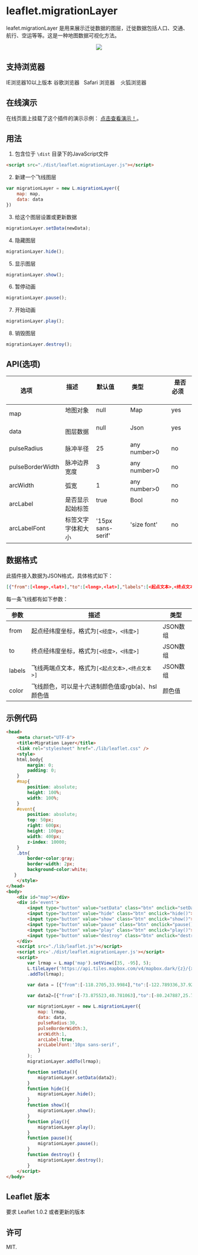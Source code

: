 # leaflet.migrationLayer

leafet.migrationLayer 是用来展示迁徙数据的图层，迁徙数据包括人口、交通、航行、空运等等。这是一种地图数据可视化方法。
<div style="text-align:center" align="center">
  <img src="https://react-map.github.io/leaflet.migrationLayer/demo.gif" />
</div>     

## 支持浏览器

IE浏览器10以上版本
谷歌浏览器  
Safari 浏览器   
火狐浏览器        

## 在线演示

在线页面上挂载了这个插件的演示示例： [点击查看演示！](https://react-map.github.io/leaflet.migrationLayer/)。

## 用法    

1. 包含位于 ```\dist``` 目录下的JavaScript文件
```html
<script src="./dist/leaflet.migrationLayer.js"></script>
```    
2. 新建一个飞线图层
```js
var migrationLayer = new L.migrationLayer({
    map: map,
    data: data
})
```     
3. 给这个图层设置或更新数据
```js
migrationLayer.setData(newData);
```   
4. 隐藏图层 
```js
migrationLayer.hide();
```   
5. 显示图层 
```js
migrationLayer.show();
```   
6. 暂停动画
```js
migrationLayer.pause();
```   
7. 开始动画
```js
migrationLayer.play();
```   
8. 销毁图层 
```js
migrationLayer.destroy();
```   

## API(选项)  

| 选项            | 描述                    | 默认值           | 类型                    | 是否必须       |
| --------------- | ---------------------- | -----------------| ------------------------ | -------------- | 
| map             | 地图对象                | null             | Map                      | yes             |
| data            | 图层数据                | null             | Json                     | yes            | 
| pulseRadius     | 脉冲半径                | 25               | any number>0             | no             |
| pulseBorderWidth| 脉冲边界宽度            | 3                | any number>0             | no             |
| arcWidth        | 弧宽                    | 1                | any number>0             | no             |
| arcLabel        | 是否显示起始标签         | true             | Bool                     | no             |
| arcLabelFont    | 标签文字字体和大小       | '15px sans-serif'| 'size font'              | no             |   

## 数据格式

此插件接入数据为JSON格式，具体格式如下：

```JSON
[{"from":[<long>,<lat>],"to":[<long>,<lat>],"labels":[<起点文本>,<终点文本>],"color":<颜色值>},{...},...]
```

每一条飞线都有如下参数：

| 参数   | 描述                                            | 类型      |
| ------ | ---------------------------------------------- | --------- |
| from   | 起点经纬度坐标，格式为`[<经度>，<纬度>]`          | JSON数组  |
| to     | 终点经纬度坐标，格式为`[<经度>，<纬度>]`          | JSON数组  |
| labels | 飞线两端点文本，格式为`[<起点文本>,<终点文本>]`    | JSON数组  |
| color  | 飞线颜色，可以是十六进制颜色值或rgb(a)、hsl颜色值  | 颜色值    |

## 示例代码

```html
<head>
    <meta charset="UTF-8">
    <title>Migration Layer</title>
    <link rel="stylesheet" href="./lib/leaflet.css" />
    <style>
    html,body{
        margin: 0;
        padding: 0;
    }
    #map{
        position: absolute;
        height: 100%;
        width: 100%;
    }
    #event{
        position: absolute;
        top: 50px;
        right: 600px;
        height: 100px;
        width: 400px;
        z-index: 10000;
    }
    .btn{
        border-color:gray;
        border-width: 2px;
        background-color:white;
   }
    </style>
</head>
<body>
    <div id="map"></div>
    <div id='event'>
        <input type="button" value="setData" class="btn" onclick="setData()">
        <input type="button" value="hide" class="btn" onclick="hide()">
        <input type="button" value="show" class="btn" onclick="show()">
        <input type="button" value="pause" class="btn" onclick="pause()">
        <input type="button" value="play" class="btn" onclick="play()">
        <input type="button" value="destroy" class="btn" onclick="destroy()">
    </div>
    <script src="./lib/leaflet.js"></script>
    <script src='./dist/leaflet.migrationLayer.js'></script>
    <script>
        var lrmap = L.map('map').setView([35, -95], 5);
        L.tileLayer('https://api.tiles.mapbox.com/v4/mapbox.dark/{z}/{x}/{y}.png?access_token=pk.eyJ1IjoibWFwYm94IiwiYSI6ImNpejY4NXVycTA2emYycXBndHRqcmZ3N3gifQ.rJcFIG214AriISLbB6B5aw')
        .addTo(lrmap);

        var data = [{"from":[-118.2705,33.9984],"to":[-122.789336,37.920458],"labels":["Los Angeles","San Francisco"],"color":"#ff3a31"},{"from":[-118.2705,33.9984],"to":[-80.247887,25.792296],"labels":[null,"Miami"],"color":"#ff7e2b"},{"from":[-118.2705,33.9984],"to":[-73.999705,40.795047],"labels":[null,"New York"],"color":"#ffc726"},{"from":[-118.2705,33.9984],"to":[-87.724088,41.917846],"labels":[null,"Chicago"],"color":"#e9ff20"},{"from":[-118.2705,33.9984],"to":[-92.145189,46.77372],"labels":[null,"Duluth"],"color":"#99ff1b"},{"from":[-118.2705,33.9984],"to":[-111.824547,40.788055],"labels":[null,"Salt Lake"],"color":"#45ff15"},{"from":[-118.2705,33.9984],"to":[-111.364615,47.536109],"labels":[null,"Great Falls"],"color":"#10ff33"},{"from":[-118.2705,33.9984],"to":[-97.585039,35.511099],"labels":[null,"Oklahoma"],"color":"#0aff84"},{"from":[-118.2705,33.9984],"to":[-115.157907,36.173032],"labels":[null,"Las Vegas"],"color":"#05ffd9"},{"from":[-118.2705,33.9984],"to":[-103.196215,34.418753],"labels":[null,"Clovis"],"color":"#00ccff"}];
        
        var data2=[{"from":[-73.875523,40.781063],"to":[-80.247887,25.792296],"labels":["New York","Maima"],"color":"#05ffd9"},{"from":[-73.875523,40.781063],"to":[-118.2705,33.9984],"labels":[null,"Los Angeles"],"color":"#00ccff"},{"from":[-73.875523,40.781063],"to":[-87.724088,41.917846],"labels":[null,"Chicago"],"color":"#ffc726"},{"from":[-73.875523,40.781063],"to":[-71.058437,42.35902],"labels":[null,"Boston"],"color":"#e9ff20"},{"from":[-73.875523,40.781063],"to":[-75.683057,45.42172],"labels":[null,"Ottawa"],"color":"#99ff1b"}];

        var migrationLayer = new L.migrationLayer({
            map: lrmap,
            data: data,
            pulseRadius:30,
            pulseBorderWidth:3,
            arcWidth:1,
            arcLabel:true,
            arcLabelFont:'10px sans-serif',
            }
        );
        migrationLayer.addTo(lrmap);

        function setData(){
            migrationLayer.setData(data2);
        }
        function hide(){
            migrationLayer.hide();
        }
        function show(){
            migrationLayer.show();
        }
        function play(){
            migrationLayer.play();
        }
        function pause(){
            migrationLayer.pause();
        }
        function destroy() {
            migrationLayer.destroy();
        }
    </script>
</body>
```
## Leaflet 版本     
要求 Leaflet 1.0.2 或者更新的版本   

## 许可 
MIT.    
